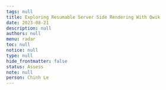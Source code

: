 ```yaml
---
tags: null
title: Exploring Resumable Server Side Rendering With Qwik
date: 2023-08-21
description: null
authors: null
menu: radar
toc: null
notice: null
type: null
hide_frontmatter: false
status: Assess
note: null
person: Chinh Le
---
```


